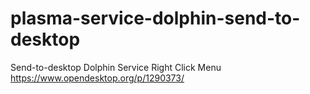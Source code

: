 # plasma-service-dolphin-send-to-desktop

Send-to-desktop Dolphin Service Right Click Menu https://www.opendesktop.org/p/1290373/
